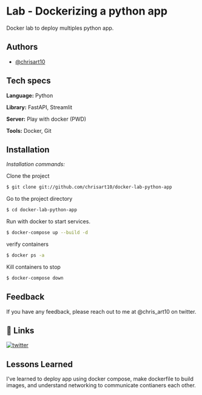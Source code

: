 
# Lab - Dockerizing a python app

Docker lab to deploy multiples python app. 




## Authors

- [@chrisart10](https://www.github.com/chrisart10)


## Tech specs

**Language:** Python

**Library:** FastAPI, Streamlit 

**Server:** Play with docker (PWD)

**Tools:** Docker, Git

## Installation

*Installation commands:*
 
Clone the project

```bash
$ git clone git://github.com/chrisart10/docker-lab-python-app
```

Go to the project directory

```bash
$ cd docker-lab-python-app
```

Run with docker to start services.
```bash
$ docker-compose up --build -d
```

verify containers
```bash
$ docker ps -a
```

Kill containers to stop
```bash
$ docker-compose down
```


## Feedback

If you have any feedback, please reach out to me at @chris_art10 on twitter. 

## 🔗 Links
[![twitter](https://img.shields.io/badge/twitter-1DA1F2?style=for-the-badge&logo=twitter&logoColor=white)](https://twitter.com/chris_art10)


## Lessons Learned

I've learned to deploy app using docker compose, make dockerfile to build images, and understand networking to communicate contianers each other.

